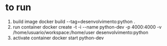 # to run
1. build image
docker build --tag=desenvolvimento:python .
2. run container
docker create -t -i --name python-dev -p 4000:4000 -v /home/usuario/workspace:/home/user desenvolvimento:python
3. activate container
docker start python-dev